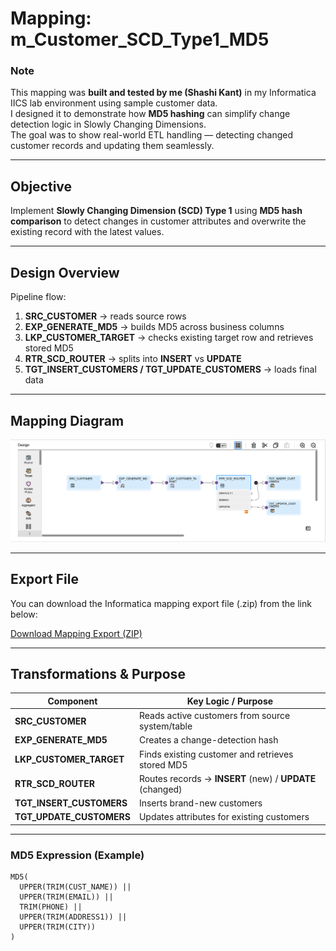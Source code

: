 # Mapping: m_Customer_SCD_Type1_MD5

### Note
This mapping was **built and tested by me (Shashi Kant)** in my Informatica IICS lab environment using sample customer data.  
I designed it to demonstrate how **MD5 hashing** can simplify change detection logic in Slowly Changing Dimensions.  
The goal was to show real-world ETL handling — detecting changed customer records and updating them seamlessly.

---

## Objective
Implement **Slowly Changing Dimension (SCD) Type 1** using **MD5 hash comparison** to detect changes in customer attributes and overwrite the existing record with the latest values.

---

## Design Overview
Pipeline flow:
1. **SRC_CUSTOMER** → reads source rows  
2. **EXP_GENERATE_MD5** → builds MD5 across business columns  
3. **LKP_CUSTOMER_TARGET** → checks existing target row and retrieves stored MD5  
4. **RTR_SCD_ROUTER** → splits into **INSERT** vs **UPDATE**  
5. **TGT_INSERT_CUSTOMERS / TGT_UPDATE_CUSTOMERS** → loads final data  

---

## Mapping Diagram
![Customer SCD Type 1 Mapping](../CDI/mappings/m_Customer_SCD_Type1_MD5.png)

---

## Export File
You can download the Informatica mapping export file (.zip) from the link below:

[Download Mapping Export (ZIP)](../jobs_exports/m_Customer_SCD_Type1_MD5-1759953821141.zip)

---

## Transformations & Purpose

| Component | Key Logic / Purpose |
|------------|--------------------|
| **SRC_CUSTOMER** | Reads active customers from source system/table |
| **EXP_GENERATE_MD5** | Creates a change-detection hash |
| **LKP_CUSTOMER_TARGET** | Finds existing customer and retrieves stored MD5 |
| **RTR_SCD_ROUTER** | Routes records → **INSERT** (new) / **UPDATE** (changed) |
| **TGT_INSERT_CUSTOMERS** | Inserts brand-new customers |
| **TGT_UPDATE_CUSTOMERS** | Updates attributes for existing customers |

---

### MD5 Expression (Example)

```text
MD5(
  UPPER(TRIM(CUST_NAME)) ||
  UPPER(TRIM(EMAIL)) ||
  TRIM(PHONE) ||
  UPPER(TRIM(ADDRESS1)) ||
  UPPER(TRIM(CITY))
)
